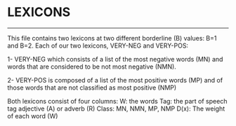 # LEXICONS
-------------------------------------------------
This file contains two lexicons  at two different borderline (B) values:
B=1 and B=2. Each of our two lexicons,  VERY-NEG  and VERY-POS:

1- VERY-NEG which consists of a list of the most negative words (MN) and words that are considered to be not most negative (NMN).

2- VERY-POS is composed of a list of the most positive words (MP) and of those words that are not classified as most positive (NMP)

Both lexicons consist of four columns:
W: the words
Tag: the part of speech tag adjective (A) or adverb (R)
Class: MN, NMN, MP, NMP
D(x): The weight of each word (W)
